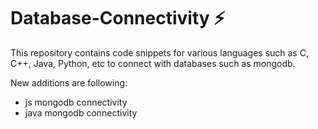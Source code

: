 # Database-Connectivity ⚡

This repository contains code snippets for various languages such as  C, C++, Java, Python, etc to connect with databases such as mongodb.

New additions are following:
- js mongodb connectivity
- java mongodb connectivity
